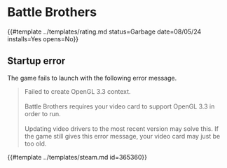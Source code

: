 # Battle Brothers

{{#template ../templates/rating.md status=Garbage date=08/05/24 installs=Yes opens=No}}

## Startup error
The game fails to launch with the following error message.
> Failed to create OpenGL 3.3 context.<br/><br/>
> Battle Brothers requires your video card to support OpenGL 3.3 in order to run.<br/><br/>
> Updating video drivers to the most recent version may solve this. If the game still gives this error message, your video card may just be too old.

{{#template ../templates/steam.md id=365360}}
